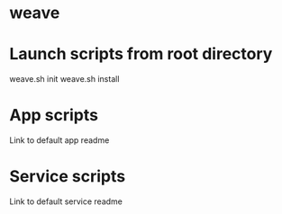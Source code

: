# weave

# Launch scripts from root directory

weave.sh init
weave.sh install

# App scripts

Link to default app readme

# Service scripts

Link to default service readme
